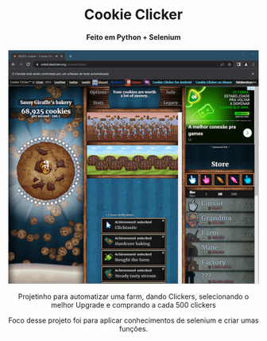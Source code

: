 <h1 align="center"> 
  Cookie Clicker 
  <h4 align="center"> 
  Feito em Python + Selenium 
</h4>
</h1>
<img src="https://github.com/Samuraiflamesf/CookieClicker_pySelenium/blob/main/scr.png" >
<p align="center"> 
Projetinho para automatizar uma farm, dando Clickers, selecionando o melhor Upgrade e comprando a cada 500 clickers
</p>

<p align="center"> 
Foco desse projeto foi para aplicar conhecimentos de selenium e criar umas funções.
</p>

